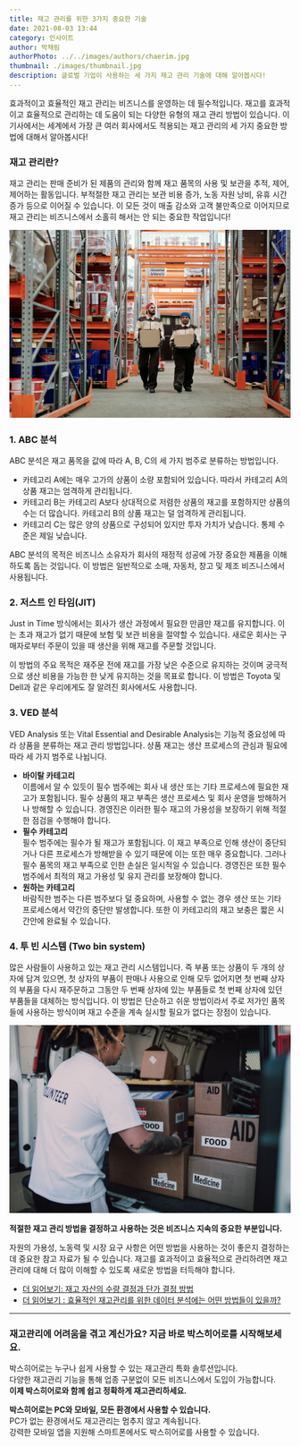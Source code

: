 ```yaml
---
title: 재고 관리를 위한 3가지 중요한 기술
date: 2021-08-03 13:44
category: 인사이트
author: 박채림
authorPhoto: ../../images/authors/chaerim.jpg
thumbnail: ./images/thumbnail.jpg
description: 글로벌 기업이 사용하는 세 가지 재고 관리 기술에 대해 알아봅시다!
---
```


효과적이고 효율적인 재고 관리는 비즈니스를 운영하는 데 필수적입니다. 재고를 효과적이고 효율적으로 관리하는 데 도움이 되는 다양한 유형의 재고 관리 방법이 있습니다. 이 기사에서는 세계에서 가장 큰 여러 회사에서도 적용되는 재고 관리의 세 가지 중요한 방법에 대해서 알아봅시다!

### 재고 관리란?

재고 관리는 판매 준비가 된 제품의 관리와 함께 재고 품목의 사용 및 보관을 추적, 제어, 제어하는 활동입니다. 부적절한 재고 관리는 보관 비용 증가, 노동 자원 낭비, 유휴 시간 증가 등으로 이어질 수 있습니다. 이 모든 것이 매출 감소와 고객 불만족으로 이어지므로 재고 관리는 비즈니스에서 소홀히 해서는 안 되는 중요한 작업입니다!

![알면 쉬운 다양한 재고 관리 기술](./images/1.jpg)

### 1. ABC 분석

ABC 분석은 재고 품목을 값에 따라 A, B, C의 세 가지 범주로 분류하는 방법입니다.

- 카테고리 A에는 매우 고가의 상품이 소량 포함되어 있습니다. 따라서 카테고리 A의 상품 재고는 엄격하게 관리됩니다.
- 카테고리 B는 카테고리 A보다 상대적으로 저렴한 상품의 재고를 포함하지만 상품의 수는 더 많습니다. 카테고리 B의 상품 재고는 덜 엄격하게 관리됩니다.
- 카테고리 C는 많은 양의 상품으로 구성되어 있지만 투자 가치가 낮습니다. 통제 수준은 제일 낮습니다.

ABC 분석의 목적은 비즈니스 소유자가 회사의 재정적 성공에 가장 중요한 제품을 이해하도록 돕는 것입니다. 이 방법은 일반적으로 소매, 자동차, 창고 및 제조 비즈니스에서 사용됩니다.

### 2. 저스트 인 타임(JIT)

Just in Time 방식에서는 회사가 생산 과정에서 필요한 만큼만 재고를 유지합니다. 이는 초과 재고가 없기 때문에 보험 및 보관 비용을 절약할 수 있습니다. 새로운 회사는 구매자로부터 주문이 있을 때 생산을 위해 재고를 주문할 것입니다.

이 방법의 주요 목적은 재주문 전에 재고를 가장 낮은 수준으로 유지하는 것이며 궁극적으로 생산 비용을 가능한 한 낮게 유지하는 것을 목표로 합니다. 이 방법은 Toyota 및 Dell과 같은 우리에게도 잘 알려진 회사에서도 사용합니다.

### 3. VED 분석

VED Analysis 또는 Vital Essential and Desirable Analysis는 기능적 중요성에 따라 상품을 분류하는 재고 관리 방법입니다. 상품 재고는 생산 프로세스의 관심과 필요에 따라 세 가지 범주로 나뉩니다.

- **바이탈 카테고리**<br/>이름에서 알 수 있듯이 필수 범주에는 회사 내 생산 또는 기타 프로세스에 필요한 재고가 포함됩니다. 필수 상품의 재고 부족은 생산 프로세스 및 회사 운영을 방해하거나 방해할 수 있습니다. 경영진은 이러한 필수 재고의 가용성을 보장하기 위해 적절한 점검을 수행해야 합니다.
- **필수 카테고리**<br/>필수 범주에는 필수가 될 재고가 포함됩니다. 이 재고 부족으로 인해 생산이 중단되거나 다른 프로세스가 방해받을 수 있기 때문에 이는 또한 매우 중요합니다. 그러나 필수 품목의 재고 부족으로 인한 손실은 일시적일 수 있습니다. 경영진은 또한 필수 범주에서 최적의 재고 가용성 및 유지 관리를 보장해야 합니다.
- **원하는 카테고리**<br/>바람직한 범주는 다른 범주보다 덜 중요하며, 사용할 수 없는 경우 생산 또는 기타 프로세스에서 약간의 중단만 발생합니다. 또한 이 카테고리의 재고 보충은 짧은 시간안에 완료될 수 있습니다.

### 4. 투 빈 시스템 (Two bin system)

많은 사람들이 사용하고 있는 재고 관리 시스템입니다. 즉 부품 또는 상품이 두 개의 상자에 담겨 있으면, 첫 상자의 부품이 판매나 사용으로 인해 모두 없어지면 첫 번째 상자의 부품을 다시 재주문하고 그동안 두 번째 상자에 있는 부품들로 첫 번째 상자에 있던 부품들을 대체하는 방식입니다. 이 방법은 단순하고 쉬운 방법이라서 주로 저가인 품목들에 사용하는 방식이며 재고 수준을 계속 실시할 필요가 없다는 장점이 있습니다.

![박스를 활용한 재고 관리](./images/2.jpg)

**적절한 재고 관리 방법을 결정하고 사용하는 것은 비즈니스 지속의 중요한 부분입니다.**

자원의 가용성, 노동력 및 시장 요구 사항은 어떤 방법을 사용하는 것이 좋은지 결정하는 데 중요한 참고 자료가 될 수 있습니다. 재고를 효과적이고 효율적으로 관리하려면 재고 관리에 대해 더 많이 이해할 수 있도록 새로운 방법을 터득해야 합니다.

- [더 읽어보기: 재고 자산의 수량 결정과 단가 결정 방법](https://www.notion.so/10b44cc43f8449a2ae32b5f37b5215fd)
- [더 읽어보기 : 효율적인 재고관리를 위한 데이터 분석에는 어떤 방법들이 있을까?](https://www.notion.so/854f002c1d48420288a373d7bb9d4043)

---

### 재고관리에 어려움을 겪고 계신가요? 지금 바로 박스히어로를 시작해보세요.
박스히어로는 누구나 쉽게 사용할 수 있는 재고관리 특화 솔루션입니다.<br/>
다양한 재고관리 기능을 통해 업종 구분없이 모든 비즈니스에서 도입이 가능합니다.<br/>
**이제 박스히어로와 함께 쉽고 정확하게 재고관리하세요.**

<tip-box>**박스히어로는 PC와 모바일, 모든 환경에서 사용할 수 있습니다.**<br/>PC가 없는 환경에서도 재고관리는 멈추지 않고 계속됩니다.<br/>강력한 모바일 앱을 지원해 스마트폰에서도 박스히어로를 사용할 수 있습니다.</tip-box>



